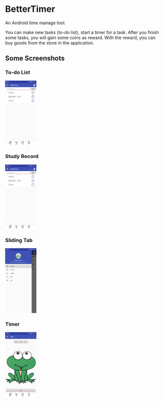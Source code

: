 # BetterTimer
An Android time manage tool.

You can make new tasks (to-do list), start a timer for a task. After you finish some tasks, you will gain some coins as reward. With the reward, you can buy goods from the store in the application.

## Some Screenshots
### To-do List
<img src="./screenshots/newplan.jpg" width="20%">

### Study Record
<img src="./screenshots/newplan.jpg" width="20%">

### Sliding Tab
<img src="./screenshots/slide.jpg" width="20%">

### Timer
<img src="./screenshots/timer.jpg" width="20%">
